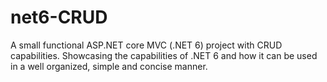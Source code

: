 # net6-CRUD
A small functional ASP.NET core MVC (.NET 6) project with CRUD capabilities. Showcasing the capabilities of .NET 6 and how it can be used in a well organized, simple and concise manner.
